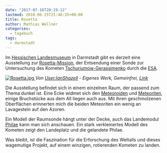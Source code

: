 ```yaml
---
date: "2017-07-16T20:19:12"
lastmod: 2018-06-25T21:48:35+00:00
title: Rosetta
author: Mathias Wellner
categories:
  - tagebuch
tags:
  - darmstadt
---
```

Im [Hessischen Landesmuseum](http://www.hlmd.de/) in Darmstadt gibt es derzeit eine Ausstellung zur [Rosetta-Mission](https://de.wikipedia.org/wiki/Rosetta_(Sonde)), der Entsendung einer Sonde zur Untersuchung des Kometen [Tschurjumow-Gerassimenko](https://de.wikipedia.org/wiki/Tschurjumow-Gerassimenko) durch die [ESA](http://www.esa.int/ESA). 

<!--more-->

<a href="https://commons.wikimedia.org/wiki/File:Rosetta.jpg#/media/File:Rosetta.jpg">
  <img src="https://upload.wikimedia.org/wikipedia/commons/d/d9/Rosetta.jpg" alt="Rosetta.jpg">
</a>
<em>Von <a href="https://en.wikipedia.org/wiki/User:IanShazell" class="extiw" title="en:User:IanShazell">User:IanShazell</a> - <span class="int-own-work" lang="de">Eigenes Werk</span>, Gemeinfrei, <a href="https://commons.wikimedia.org/w/index.php?curid=2188822">Link</a></em>

Die Ausstellung befindet sich in einem einzelnen Raum, der passend zum Thema dunkel ist. Eine Ecke widmet sich den [Meteoroiden](https://de.wikipedia.org/wiki/Meteoroid) und [Meteoriten](https://de.wikipedia.org/wiki/Meteorit), einige Bruchstücke aus dem All liegen auch aus. Mit ihren geschmolzenen Oberflächen erinnerten mich die beiden Meteoriten ein wenig an Lavagestein auf den Azoren. 

Ein Modell der Raumsonde hängt unter der Decke, auch das Landemodul [Philae](https://de.wikipedia.org/wiki/Philae_(Sonde)) kann man sich anschauen. Ein stark verkleinertes Modell des Kometen zeigt den Landeplatz und die gelandete Philae. 

Was bleibt, ist die Faszination für die Erforschung des Weltalls und dieses wagemutige Projekt, auf einem winzigen, rotierenden Kometen zu landen. 
